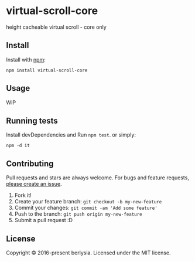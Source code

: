 # virtual-scroll-core

height cacheable virtual scroll - core only

## Install

Install with [npm](https://www.npmjs.com/):

    npm install virtual-scroll-core

## Usage

WIP

## Running tests

Install devDependencies and Run `npm test`.
or simply:

    npm -d it

## Contributing

Pull requests and stars are always welcome.
For bugs and feature requests, [please create an issue](https://github.com/berlysia/virtual-scroll-core/issues).

1. Fork it!
2. Create your feature branch: `git checkout -b my-new-feature`
3. Commit your changes: `git commit -am 'Add some feature'`
4. Push to the branch: `git push origin my-new-feature`
5. Submit a pull request :D

## License

Copyright © 2016-present berlysia.
Licensed under the MIT license.